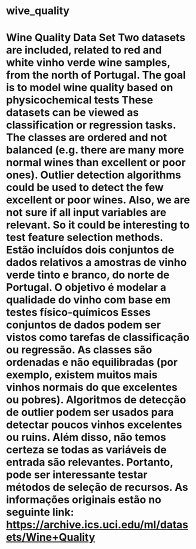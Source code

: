 # wive_quality
# Wine Quality Data Set  Two datasets are included, related to red and white vinho verde wine samples, from the north of Portugal. The goal is to model wine quality based on physicochemical tests  These datasets can be viewed as classification or regression tasks. The classes are ordered and not balanced (e.g. there are many more normal wines than excellent or poor ones). Outlier detection algorithms could be used to detect the few excellent or poor wines. Also, we are not sure if all input variables are relevant. So it could be interesting to test feature selection methods.    Estão incluídos dois conjuntos de dados relativos a amostras de vinho verde tinto e branco, do norte de Portugal. O objetivo é modelar a qualidade do vinho com base em testes físico-químicos  Esses conjuntos de dados podem ser vistos como tarefas de classificação ou regressão. As classes são ordenadas e não equilibradas (por exemplo, existem muitos mais vinhos normais do que excelentes ou pobres). Algoritmos de detecção de outlier podem ser usados para detectar poucos vinhos excelentes ou ruins. Além disso, não temos certeza se todas as variáveis de entrada são relevantes. Portanto, pode ser interessante testar métodos de seleção de recursos.  As informações originais estão no seguinte link: https://archive.ics.uci.edu/ml/datasets/Wine+Quality
